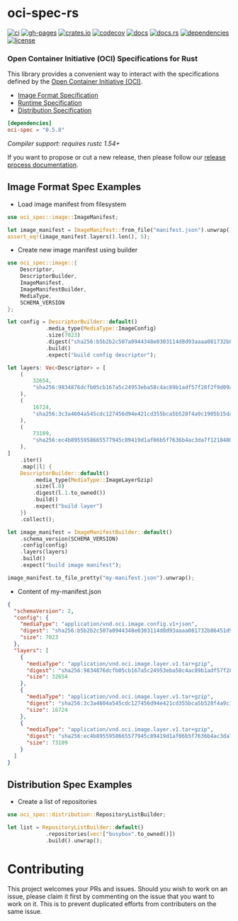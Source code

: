 # oci-spec-rs

[![ci](https://github.com/containers/oci-spec-rs/workflows/ci/badge.svg)](https://github.com/containers/oci-spec-rs/actions)
[![gh-pages](https://github.com/containers/oci-spec-rs/workflows/gh-pages/badge.svg)](https://github.com/containers/oci-spec-rs/actions)
[![crates.io](https://img.shields.io/crates/v/oci-spec.svg)](https://crates.io/crates/oci-spec)
[![codecov](https://codecov.io/gh/containers/oci-spec-rs/branch/main/graph/badge.svg)](https://codecov.io/gh/containers/oci-spec-rs)
[![docs](https://img.shields.io/badge/docs-main-blue.svg)](https://containers.github.io/oci-spec-rs/oci_spec/index.html)
[![docs.rs](https://docs.rs/oci-spec/badge.svg)](https://docs.rs/oci-spec)
[![dependencies](https://deps.rs/repo/github/containers/oci-spec-rs/status.svg)](https://deps.rs/repo/github/containers/oci-spec-rs)
[![license](https://img.shields.io/github/license/containers/oci-spec-rs.svg)](https://github.com/containers/oci-spec-rs/blob/master/LICENSE)

### Open Container Initiative (OCI) Specifications for Rust

This library provides a convenient way to interact with the specifications defined by the [Open Container Initiative (OCI)](https://opencontainers.org). 

- [Image Format Specification](https://github.com/opencontainers/image-spec/blob/main/spec.md)
- [Runtime Specification](https://github.com/opencontainers/runtime-spec/blob/master/spec.md)
- [Distribution Specification](https://github.com/opencontainers/distribution-spec/blob/main/spec.md)

```toml
[dependencies]
oci-spec = "0.5.8"
```
*Compiler support: requires rustc 1.54+*

If you want to propose or cut a new release, then please follow our 
[release process documentation](./release.md).

## Image Format Spec Examples
- Load image manifest from filesystem
```rust no_run
use oci_spec::image::ImageManifest;

let image_manifest = ImageManifest::from_file("manifest.json").unwrap();
assert_eq!(image_manifest.layers().len(), 5);
```

- Create new image manifest using builder
```rust no_run
use oci_spec::image::{
    Descriptor, 
    DescriptorBuilder, 
    ImageManifest, 
    ImageManifestBuilder, 
    MediaType, 
    SCHEMA_VERSION
};

let config = DescriptorBuilder::default()
            .media_type(MediaType::ImageConfig)
            .size(7023)
            .digest("sha256:b5b2b2c507a0944348e0303114d8d93aaaa081732b86451d9bce1f432a537bc7")
            .build()
            .expect("build config descriptor");

let layers: Vec<Descriptor> = [
    (
        32654,
        "sha256:9834876dcfb05cb167a5c24953eba58c4ac89b1adf57f28f2f9d09af107ee8f0",
    ),
    (
        16724,
        "sha256:3c3a4604a545cdc127456d94e421cd355bca5b528f4a9c1905b15da2eb4a4c6b",
    ),
    (
        73109,
        "sha256:ec4b8955958665577945c89419d1af06b5f7636b4ac3da7f12184802ad867736",
    ),
]
    .iter()
    .map(|l| {
    DescriptorBuilder::default()
        .media_type(MediaType::ImageLayerGzip)
        .size(l.0)
        .digest(l.1.to_owned())
        .build()
        .expect("build layer")
    })
    .collect();

let image_manifest = ImageManifestBuilder::default()
    .schema_version(SCHEMA_VERSION)
    .config(config)
    .layers(layers)
    .build()
    .expect("build image manifest");

image_manifest.to_file_pretty("my-manifest.json").unwrap();
```

- Content of my-manifest.json
```json
{
  "schemaVersion": 2,
  "config": {
    "mediaType": "application/vnd.oci.image.config.v1+json",
    "digest": "sha256:b5b2b2c507a0944348e0303114d8d93aaaa081732b86451d9bce1f432a537bc7",
    "size": 7023
  },
  "layers": [
    {
      "mediaType": "application/vnd.oci.image.layer.v1.tar+gzip",
      "digest": "sha256:9834876dcfb05cb167a5c24953eba58c4ac89b1adf57f28f2f9d09af107ee8f0",
      "size": 32654
    },
    {
      "mediaType": "application/vnd.oci.image.layer.v1.tar+gzip",
      "digest": "sha256:3c3a4604a545cdc127456d94e421cd355bca5b528f4a9c1905b15da2eb4a4c6b",
      "size": 16724
    },
    {
      "mediaType": "application/vnd.oci.image.layer.v1.tar+gzip",
      "digest": "sha256:ec4b8955958665577945c89419d1af06b5f7636b4ac3da7f12184802ad867736",
      "size": 73109
    }
  ]
}
```

## Distribution Spec Examples
- Create a list of repositories 
```rust
use oci_spec::distribution::RepositoryListBuilder;

let list = RepositoryListBuilder::default()
            .repositories(vec!["busybox".to_owned()])
            .build().unwrap();
```

# Contributing
This project welcomes your PRs and issues. Should you wish to work on an issue, please claim it first by commenting on the 
issue that you want to work on it. This is to prevent duplicated efforts from contributers on the same issue.
